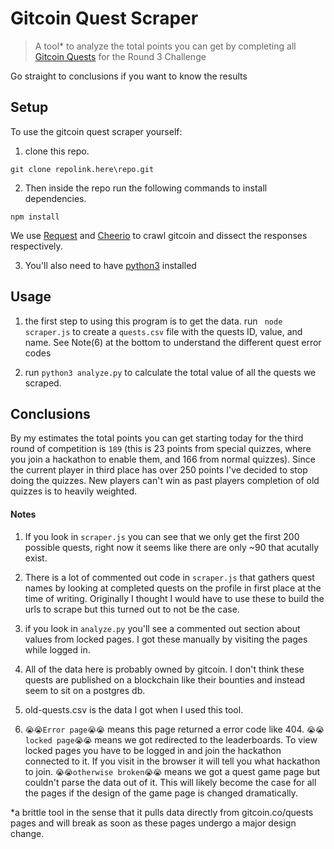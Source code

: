 # Gitcoin Quest Scraper
> A tool* to analyze the total points you can get by completing all [Gitcoin Quests](https://gitcoin.co/quests) for the Round 3 Challenge

Go straight to conclusions if you want to know the results


## Setup 
To use the gitcoin quest scraper yourself:

1) clone this repo.

```
git clone repolink.here\repo.git        
```

2) Then inside the repo run the following commands to install dependencies.

```
npm install
```

We use [Request](https://www.npmjs.com/package/request) and [Cheerio](https://www.npmjs.com/package/cheerio) to crawl gitcoin and dissect the responses respectively.

3) You'll also need to have [python3](https://www.python.org/downloads/) installed 

## Usage
1) the first step to using this program is to get the data. run ``` node scraper.js``` to create a ```quests.csv``` file with the quests ID, value, and name. See Note(6) at the bottom to understand the different quest error codes

2) run ```python3 analyze.py``` to calculate the total value of all the quests we scraped.







## Conclusions
By my estimates the total points you can get starting today for the third round of competition is ```189``` (this is 23 points from special quizzes, where you join a hackathon to enable them, and 166 from normal quizzes). Since the current player in third place has over 250 points I've decided to stop doing the quizzes. New players can't win as past players completion of old quizzes is to heavily weighted.





#### Notes
1. If you look in ```scraper.js``` you can see that we only get the first 200 possible quests, right now it seems like there are only ~90 that acutally exist.
2. There is a lot of commented out code in ```scraper.js``` that gathers quest names by looking at completed quests on the profile in first place at the time of writing. Originally I thought I would have to use these to build the urls to scrape but this turned out to not be the case.

3. if you look in ```analyze.py``` you'll see a commented out section about values from locked pages. I got these manually by visiting the pages while logged in.
4. All of the data here is probably owned by gitcoin. I don't think these quests are published on a blockchain like their bounties and instead seem to sit on a postgres db.
5. old-quests.csv is the data I got when I used this tool.
6. ```😭😭Error page😭😭``` means this page returned a error code like 404. ```😭😭locked page😭😭``` means we got redirected to the leaderboards. To view locked pages you have to be logged in and join the hackathon connected to it. If you visit in the browser it will tell you what hackathon to join. ```😭😭otherwise broken😭😭``` means we got a quest game page but couldn't parse the data out of it. This will likely become the case for all the pages if the design of the game page is changed dramatically.

*a brittle tool in the sense that it pulls data directly from gitcoin.co/quests pages and will break as soon as these pages undergo a major design change.